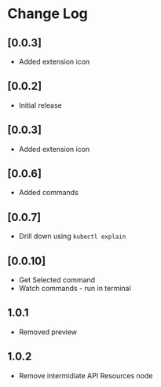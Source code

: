 # Change Log

## [0.0.3]

- Added extension icon

## [0.0.2]

- Initial release

## [0.0.3]

- Added extension icon

## [0.0.6]

- Added commands

## [0.0.7]

- Drill down using ```kubectl explain```

## [0.0.10]

- Get Selected command
- Watch commands - run in terminal

## 1.0.1

- Removed preview

## 1.0.2

- Remove intermidiate API Resources node